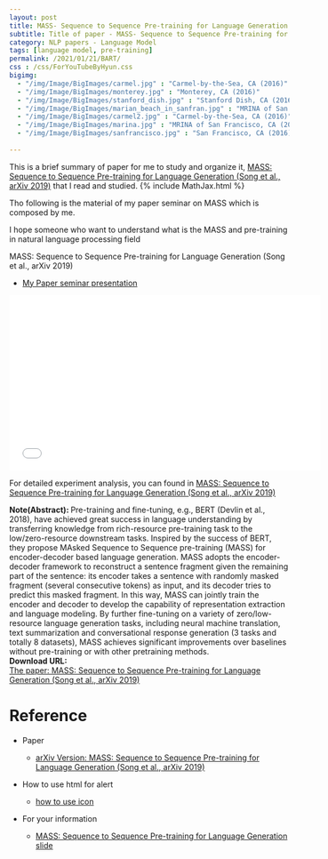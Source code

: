 ```yaml
---
layout: post
title: MASS- Sequence to Sequence Pre-training for Language Generation
subtitle: Title of paper - MASS- Sequence to Sequence Pre-training for Language Generation
category: NLP papers - Language Model
tags: [language model, pre-training]
permalink: /2021/01/21/BART/
css : /css/ForYouTubeByHyun.css
bigimg: 
  - "/img/Image/BigImages/carmel.jpg" : "Carmel-by-the-Sea, CA (2016)"
  - "/img/Image/BigImages/monterey.jpg" : "Monterey, CA (2016)"
  - "/img/Image/BigImages/stanford_dish.jpg" : "Stanford Dish, CA (2016)"
  - "/img/Image/BigImages/marian_beach_in_sanfran.jpg" : "MRINA of San Francisco, CA (2016)"
  - "/img/Image/BigImages/carmel2.jpg" : "Carmel-by-the-Sea, CA (2016)"
  - "/img/Image/BigImages/marina.jpg" : "MRINA of San Francisco, CA (2016)"
  - "/img/Image/BigImages/sanfrancisco.jpg" : "San Francisco, CA (2016)"
  
---
```


This is a brief summary of paper for me to study and organize it, [MASS: Sequence to Sequence Pre-training for Language Generation (Song et al., arXiv 2019)](https://arxiv.org/abs/1905.02450) that I read and studied. 
{% include MathJax.html %}

Tho following is the material of my paper seminar on MASS which is composed by me.

I hope someone who want to understand what is the MASS and pre-training in natural language processing field

<div id="tutorial-section">

  <div id="tutorial-title">MASS: Sequence to Sequence Pre-training for Language Generation (Song et al., arXiv 2019)</div>

  <ul class="nav nav-pills">
    <li class="active"><a data-toggle="tab" href="#detailed_version">My Paper seminar presentation</a></li>
  </ul>

  <div class="tab-content">
    <div id="detailed_version" class="tab-pane fade in active">
      <iframe width="560" height="315" src="//www.slideshare.net/slideshow/embed_code/key/xbmEQauxAShmp1"  frameborder="0" allowfullscreen></iframe> 
    </div>
  </div>
</div>
 

For detailed experiment analysis, you can found in [MASS: Sequence to Sequence Pre-training for Language Generation (Song et al., arXiv 2019)](https://arxiv.org/abs/1905.02450)
 
  
<div class="alert alert-info" role="alert"><i class="fa fa-info-circle"></i> <b>Note(Abstract): </b>
Pre-training and fine-tuning, e.g., BERT (Devlin et al., 2018), have achieved great success in language understanding by transferring knowledge from rich-resource pre-training task to the low/zero-resource downstream tasks. Inspired by the success of BERT, they propose MAsked Sequence to Sequence pre-training (MASS) for encoder-decoder based language generation. MASS adopts the encoder-decoder framework to reconstruct a sentence fragment given the remaining part of the sentence: its encoder takes a sentence with randomly masked fragment (several consecutive tokens) as input, and its decoder tries to predict this masked fragment. In this way, MASS can jointly train the encoder and decoder to develop the capability of representation extraction and language modeling. By further fine-tuning on a variety of zero/low-resource language generation tasks, including neural machine translation, text summarization and conversational response generation (3 tasks and totally 8 datasets), MASS achieves significant improvements over baselines without pre-training or with other pretraining methods. 
</div>
    
<div class="alert alert-success" role="alert"><i class="fa fa-paperclip fa-lg"></i> <b>Download URL: </b><br>
  <a href="https://arxiv.org/abs/1905.02450">The paper: MASS: Sequence to Sequence Pre-training for Language Generation (Song et al., arXiv 2019)</a>
</div>

# Reference 

- Paper 
  - [arXiv Version: MASS: Sequence to Sequence Pre-training for Language Generation (Song et al., arXiv 2019)](https://arxiv.org/abs/1905.02450)
 
  
- How to use html for alert
  - [how to use icon](http://idratherbewriting.com/documentation-theme-jekyll/mydoc_icons.html)
    
- For your information 
   - [MASS: Sequence to Sequence Pre-training for Language Generation slide](https://icml.cc/media/Slides/icml/2019/104(13-11-00)-13-12-00-4889-mass_masked_se.pdf)
